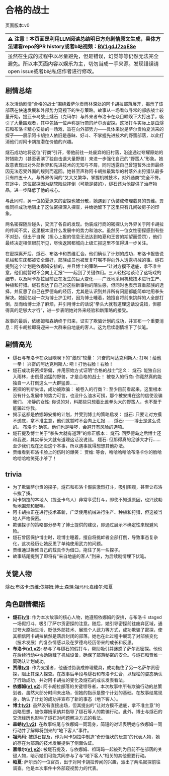 # 合格的战士
页面版本:v0
 

| :warning: 注意！本页面是利用LLM阅读总结明日方舟剧情原文生成，具体方法请看repo的PR history或者b站视频：[BV1gdJ7zqESe](https://www.bilibili.com/video/BV1gdJ7zqESe/)         |
|:----------------------------|
| 虽然在生成的过程中以尽量避免，但是错误，幻觉等等仍然无法完全避免。所以本页面内容以娱乐为主，切勿当成一手来源。发现错误请open issue或者b站私信作者进行修改。|



## 剧情总结
本次活动剧情“合格的战士”围绕着萨尔贡雨林深处的阿卡胡拉部落展开，揭示了该部落在快速发展和外部势力窥视下的生存策略。故事从一场看似寻常的部族战士较量开始，提亚卡乌战士燧石（克玛尔）与外来者布洛卡在众目睽睽下大打出手，吸引了大量围观者，其中包括一位声称是行商的萨尔贡密探。这场打斗实际上是由燧石和布洛卡精心安排的一场戏，旨在向外部势力——具体来说是萨尔贡帕夏派来的探子——展示阿卡胡拉人依旧是愚昧、好斗、不掌握先进技术的野蛮部落，以此打消他们对阿卡胡拉潜在价值的兴趣。

燧石成功地将这位“行商”引开，带他前往一处废弃的旧村落，沿途通过夸耀原始的狩猎能力（甚至表演了独自击退大量野兽）来进一步强化自己的“野蛮人”形象。她故意表现出对外部世界和先进技术的无知与不屑，同时透露自己曾短暂外出但最终因无法忍受外面的规则而返回。她甚至声称阿卡胡拉最繁华的村落外出狩猎队最多只有四五十人，与外界传闻的“又大又繁华，掌握机械技术，对外通商”完全不符。在途中，这位密探因为腿软险些摔倒（可能是装的），燧石还为他提供了治疗物品，进一步降低了他的戒心。

与此同时，另一位帕夏派来的密探也被分散，她遇到了伪装成修理载具的贾维。贾维同样成功地阻止了这位密探深入探查，并给她留下了这里只有几间破房子的印象。

两名密探随后碰头，交流了各自的发现。伪装成行商的密探认为外界关于阿卡胡拉的传闻不实，这里根本没什么发展中的势力和油水。虽然另一位女性密探感到有些不对劲，但出于自保（担心上报的信息无法达到帕夏和王酋的期望而受罚），他们最终决定相信眼前所见，尽快返回都城向上级汇报这里不值得进一步关注。

在密探离开后，燧石、布洛卡和贾维汇合。他们确认了计划的成功，布洛卡报告说机械和车床都被安全藏好，部族成员也被反复叮嘱不得向外人透露机械的事。燧石提到这个计划是依娜姆安排的，并且博士的策略——“让对方摸不透底，拿不准主意，他们就暂时不会向上汇报”——起到了关键作用。三人轻松地谈论了这场戏的细节，以及阿卡胡拉目前正在发生的巨大变化——广泛地采用机械技术进行生产、种植和狩猎。燧石表达了自己对这些新事物的陌生感，但同时也表示尊重部族的选择，并反思了自己在罗德岛的经历，尤其是认识到并非所有问题都能简单地用拳头解决。她回忆起一次为博士护卫时，因为博士睡着，她擅自将前来挑衅的人全部打倒，反而给博士添了麻烦，并引用博士的话说“拳头大就有道理这话没说错，但那得真的足够大才行”，进一步表明她对外来经验和新策略的接受。

故事的最后，依娜姆和森蚺终于归来，证实了欺骗计划的成功，并宣布一个重要消息：阿卡胡拉即将迎来一大群来自地底的客人。这为后续剧情埋下了伏笔。
## 剧情高光
- 燧石与布洛卡在众目睽睽下的“激烈”较量：
  兴奋的阿达克利斯人: 打啊！给他一拳！
  兴奋的阿达克利斯人: 嗬！打他右脸！右脸！
- 燧石成功将密探带偏，并用原始方式证明“合格的战士”定义：
  燧石: 能独自出入雨林，击倒最凶猛的野兽，才是合格的战士！
  被卷入的行商: 你竟然真的能独自一人打倒这么一大群猛兽......
- 密探的判断失误，成功被欺骗：
  被卷入的行商？: 至少目前看起来，这里根本没有什么发展中的势力可言，也没什么油水可捞，那个被安排在这的信使没骗我们。
  冷静的女性: 你说的对，料那些只想着比谁拳头大的野蛮人，也不至于能骗过你我。
- 揭示这都是依娜姆安排的计划，并受到博士的策略启发：
  燧石: 只要让对方摸不透底，拿不准主意，他们就暂时不会向上汇报......
  燧石: ——博士是这么说的。
  布洛卡: 确实。他们也是喽啰，会避开有风险的选项。
- 燧石提及博士关于“拳头大就有道理”的修正版本：
  燧石: 回罗德岛之后博士还和我说，其实拳头大就有道理这话没说错。
  燧石: 但那得真的足够大才行......至少我们现在还没这个本事，所以遇事就得想想其他办法。
- 贾维看到布洛卡脸上的伤时的爆笑：
  贾维: 等会，哈哈哈哈哈布洛卡你的脸哈哈哈哈哈笑死小爷了！
## trivia
- 为了欺骗萨尔贡的探子，燧石和布洛卡假装激烈打斗，吸引围观，甚至让布洛卡挨了揍。
- 阿卡胡拉的本地人（提亚卡乌人）非常享受打斗，即使不知道原因，也兴致勃勃地围观和起哄。
- 阿卡胡拉正在进行技术革新，广泛使用机械进行生产、种植和狩猎，但这被当地人严格保密。
- 欺骗探子的策略部分参考了博士提供的建议，即通过展示不确定性来规避风险。
- 燧石曾因保护博士时，趁博士睡着，擅自将挑衅者全部打倒，导致事态复杂化，这次经历让她反思了单纯使用武力的问题。
- 贾维通过拆修自己的载具作为借口，拖住了另一名探子。
- 故事结尾提到了即将有“来自地底的客人”到来，为后续剧情埋下伏笔。
## 关键人物
燧石;布洛卡;贾维;依娜姆;博士;森蚺;祖玛玛;嘉维尔;帕夏
## 角色剧情概括
-   **燧石([v1](../chars/char_415_flint.md))**: 作为本次故事的核心人物，她遵照依娜姆的安排，与布洛卡 staged 一场假打斗，吸引了萨尔贡密探的注意。随后，她引导密探前往废弃区域，通过夸大原始生活、贬低外部技术、展现个人武力等方式，成功欺骗了密探，使其相信阿卡胡拉依然是落后封闭的部落。她也在此过程中展现了对部族变化（技术发展）的复杂情感以及在罗德岛经历带来的成长和反思。
-   **布洛卡([v1](../chars/char_356_broca.md),[v2](../char_v3/char_356_broca.md))**: 参与了与燧石的假打斗，帮助吸引并迷惑了萨尔贡密探。他也在后续行动中协助隐藏了机械设备，确保了部落秘密的安全。与燧石和贾维一同确认计划成功。
-   **贾维([v1](../chars/char_349_chiave.md))**: 作为支援者，他通过伪装成修理载具，成功拖住了另一名萨尔贡密探，阻止其深入探查。在故事后半段与燧石和布洛卡汇合，以轻松的姿态确认了行动成功，并对阿卡胡拉的变化及燧石的成长发表看法。
-   **依娜姆([v1](../chars/extended_char_yi_na_mu.md),[v2](../char_v3/extended_char_yi_na_mu.md))**: 阿卡胡拉部落的关键领导者，本次故事中所有欺骗行动的总策划者。虽然大部分时间未出场，但她的指示是整个计划的基础。在故事结尾现身，确认了计划的成功并宣布了新的事态（地下客人）。
-   **博士([v2](../char_v3/extended_char_bo_shi.md))**: 虽然没有直接出场，但其提出的“让对方摸不透底，拿不准主意”的战略思想，被依娜姆采纳并指导了燧石等人的欺骗行动。此外，博士与燧石的交流经历也影响了燧石对问题解决方式的看法。
-   **森蚺([v1](../chars/char_416_zumama.md),[v2](../char_v3/char_416_zumama.md))**: 在故事结尾与依娜姆一同现身，简短的对话表明她与依娜姆一同行动并了解即将到来的“地下客人”事件。
-   **祖玛玛**: 被燧石提及，作为阿卡胡拉中制造“奇形怪状的玩意”的代表人物，她的存在为部落的技术发展提供了侧面佐证。
-   **嘉维尔([v1](../chars/char_187_ccheal.md),[v2](../char_v3/char_187_ccheal.md))**: 被燧石提及，与依娜姆、祖玛玛一起被列为目前不在部落的关键人物，暗示她们可能共同参与了与“地下客人”相关的其他重要行动。
-   **帕夏**: 萨尔贡的一位官员，出于对阿卡胡拉传闻的兴趣，派出了两名密探前往调查。他是本次事件中外部窥视势力的代表。